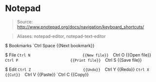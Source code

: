 # Notepad

> Source: http://www.pnotepad.org/docs/navigation/keyboard_shortcuts/

> Aliases: notepad-editor, notepad-text-editor

$ Bookmarks
    `Ctrl Space                    {{Next bookmark}} 

$ File
    `Ctrl N                        {{New file}} 
    `Ctrl O                        {{Open file}} 
    `Ctrl P                        {{Print file}} 
    `Ctrl S                        {{Save file}} 

$ Edit
    `Ctrl Z                        {{Undo}} 
    `Ctrl Y                        {{Redo}} 
    `Ctrl X                        {{Cut}} 
    `Ctrl V                        {{Paste}} 
    `Ctrl C                        {{Copy}} 


